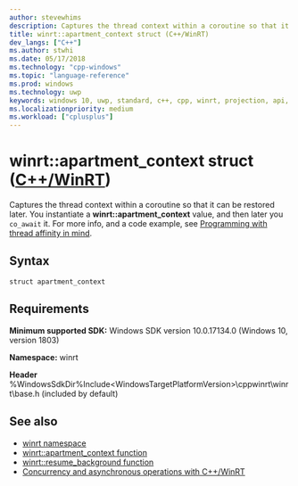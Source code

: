 ```yaml
---
author: stevewhims
description: Captures the thread context within a coroutine so that it can be restored later.
title: winrt::apartment_context struct (C++/WinRT)
dev_langs: ["C++"]
ms.author: stwhi
ms.date: 05/17/2018
ms.technology: "cpp-windows"
ms.topic: "language-reference"
ms.prod: windows
ms.technology: uwp
keywords: windows 10, uwp, standard, c++, cpp, winrt, projection, api, reference
ms.localizationpriority: medium
ms.workload: ["cplusplus"]
---
```


# winrt::apartment_context struct ([C++/WinRT](/windows/uwp/cpp-and-winrt-apis/intro-to-using-cpp-with-winrt))
Captures the thread context within a coroutine so that it can be restored later. You instantiate a **winrt::apartment_context** value, and then later you `co_await` it. For more info, and a code example, see [Programming with thread affinity in mind](/windows/uwp/cpp-and-winrt-apis/concurrency#programming-with-thread-affinity-in-mind).

## Syntax
```cppwinrt
struct apartment_context
```

## Requirements
**Minimum supported SDK:** Windows SDK version 10.0.17134.0 (Windows 10, version 1803)

**Namespace:** winrt

**Header** %WindowsSdkDir%Include\<WindowsTargetPlatformVersion>\cppwinrt\winrt\base.h (included by default)

## See also 
* [winrt namespace](winrt.md)
* [winrt::apartment_context function](apartment-context.md)
* [winrt::resume_background function](resume-foreground.md)
* [Concurrency and asynchronous operations with C++/WinRT](/windows/uwp/cpp-and-winrt-apis/concurrency)
